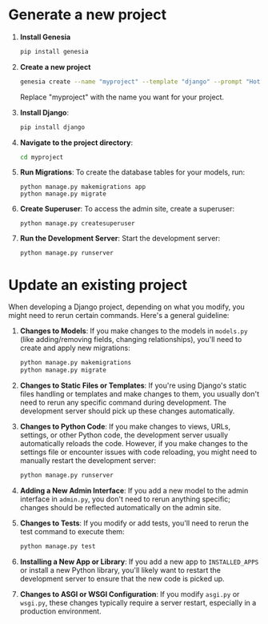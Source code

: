 # Generate a new project

1. **Install Genesia**
   ```bash
   pip install genesia
   ```

2. **Create a new project**
   ```bash
   genesia create --name "myproject" --template "django" --prompt "Hotel Booking API"
   ```
   Replace "myproject" with the name you want for your project.

3. **Install Django**:
   ```bash
   pip install django
   ```

4. **Navigate to the project directory**: 
   ```bash
   cd myproject
   ```

5. **Run Migrations**: To create the database tables for your models, run:
   ```
   python manage.py makemigrations app
   python manage.py migrate
   ```

6. **Create Superuser**: To access the admin site, create a superuser:
   ```
   python manage.py createsuperuser
   ```

7. **Run the Development Server**: Start the development server:
   ```
   python manage.py runserver
   ```



# Update an existing project

When developing a Django project, depending on what you modify, you might need to rerun certain commands. Here's a general guideline:

1. **Changes to Models**: If you make changes to the models in `models.py` (like adding/removing fields, changing relationships), you'll need to create and apply new migrations:
   ```bash
   python manage.py makemigrations
   python manage.py migrate
   ```

2. **Changes to Static Files or Templates**: If you're using Django's static files handling or templates and make changes to them, you usually don't need to rerun any specific command during development. The development server should pick up these changes automatically.

3. **Changes to Python Code**: If you make changes to views, URLs, settings, or other Python code, the development server usually automatically reloads the code. However, if you make changes to the settings file or encounter issues with code reloading, you might need to manually restart the development server:
   ```bash
   python manage.py runserver
   ```

4. **Adding a New Admin Interface**: If you add a new model to the admin interface in `admin.py`, you don't need to rerun anything specific; changes should be reflected automatically on the admin site.

5. **Changes to Tests**: If you modify or add tests, you'll need to rerun the test command to execute them:
   ```bash
   python manage.py test
   ```

6. **Installing a New App or Library**: If you add a new app to `INSTALLED_APPS` or install a new Python library, you'll likely want to restart the development server to ensure that the new code is picked up.

7. **Changes to ASGI or WSGI Configuration**: If you modify `asgi.py` or `wsgi.py`, these changes typically require a server restart, especially in a production environment.

